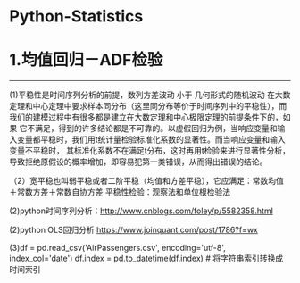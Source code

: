 # Python-Statistics

# 1.均值回归－ADF检验
_______

(1)平稳性是时间序列分析的前提，数列方差波动 小于 几何形式的随机波动
在大数定理和中心定理中要求样本同分布（这里同分布等价于时间序列中的平稳性），而我们的建模过程中有很多都是建立在大数定理和中心极限定理的前提条件下的，如果
它不满足，得到的许多结论都是不可靠的。以虚假回归为例，当响应变量和输入变量都平稳时，我们用t统计量检验标准化系数的显著性。而当响应变量和输入变量不平稳时，
其标准化系数不在满足t分布，这时再用t检验来进行显著性分析，导致拒绝原假设的概率增加，即容易犯第一类错误，从而得出错误的结论。

（2）宽平稳也叫弱平稳或者二阶平稳（均值和方差平稳），它应满足：常数均值＋常数方差＋常数自协方差
平稳性检验：观察法和单位根检验法

(2)python时间序列分析：http://www.cnblogs.com/foley/p/5582358.html

(2)python OLS回归分析 https://www.joinquant.com/post/1786?f=wx


(3)df = pd.read_csv('AirPassengers.csv', encoding='utf-8', index_col='date')
df.index = pd.to_datetime(df.index)  # 将字符串索引转换成时间索引

